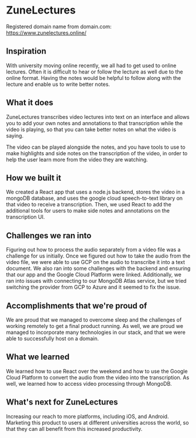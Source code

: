 # ZuneLectures  

Registered domain name from domain.com: https://www.zunelectures.online/

## Inspiration
With university moving online recently, we all had to get used to online lectures. Often it is difficult to hear or follow the lecture as well due to the online format. Having the notes would be helpful to follow along with the lecture and enable us to write better notes.

## What it does
ZuneLectures transcribes video lectures into text on an interface and allows you to add your own notes and annotations to that transcription while the video is playing, so that you can take better notes on what the video is saying.

The video can be played alongside the notes, and you have tools to use to make highlights and side notes on the transcription of the video, in order to help the user learn more from the video they are watching.

## How we built it
We created a React app that uses a node.js backend, stores the video in a mongoDB database, and uses the google cloud speech-to-text library on that video to receive a transcription. Then, we used React to add the additional tools for users to make side notes and annotations on the transcription UI.

## Challenges we ran into
Figuring out how to process the audio separately from a video file was a challenge for us initially. Once we figured out how to take the audio from the video file, we were able to use GCP on the audio to transcribe it into a text document. We also ran into some challenges with the backend and ensuring that our app and the Google Cloud Platform were linked. Additionally, we ran into issues with connecting to our MongoDB Atlas service, but we tried switching the provider from GCP to Azure and it seemed to fix the issue.

## Accomplishments that we're proud of
We are proud that we managed to overcome sleep and the challenges of working remotely to get a final product running. As well, we are proud we managed to incorporate many technologies in our stack, and that we were able to successfully host on a domain.

## What we learned
We learned how to use React over the weekend and how to use the Google Cloud Platform to convert the audio from the video into the transcription. As well, we learned how to access video processing through MongoDB.

## What's next for ZuneLectures
Increasing our reach to more platforms, including iOS, and Android. Marketing this product to users at different universities across the world, so that they can all benefit from this increased productivity.
